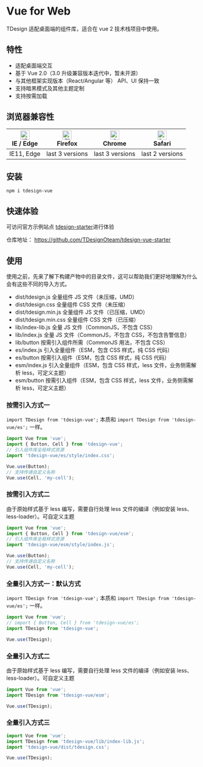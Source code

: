 # Vue for Web

TDesign 适配桌面端的组件库，适合在 vue 2 技术栈项目中使用。

## 特性

- 适配桌面端交互
- 基于 Vue 2.0（3.0 升级兼容版本迭代中，暂未开源）
- 与其他框架实现版本（React/Angular 等） API、UI 保持一致
- 支持暗黑模式及其他主题定制
- 支持按需加载

## 浏览器兼容性

| [<img src="https://raw.githubusercontent.com/alrra/browser-logos/master/src/edge/edge_48x48.png" alt="IE / Edge" width="24px" height="24px" />](http://godban.github.io/browsers-support-badges/)<br/>IE / Edge | [<img src="https://raw.githubusercontent.com/alrra/browser-logos/master/src/firefox/firefox_48x48.png" alt="Firefox" width="24px" height="24px" />](http://godban.github.io/browsers-support-badges/)<br/>Firefox | [<img src="https://raw.githubusercontent.com/alrra/browser-logos/master/src/chrome/chrome_48x48.png" alt="Chrome" width="24px" height="24px" />](http://godban.github.io/browsers-support-badges/)<br/>Chrome | [<img src="https://raw.githubusercontent.com/alrra/browser-logos/master/src/safari/safari_48x48.png" alt="Safari" width="24px" height="24px" />](http://godban.github.io/browsers-support-badges/)<br/>Safari |
| --------------------------------------------------------------------------------------------------------------------------------------------------------------------------------------------------------------- | ----------------------------------------------------------------------------------------------------------------------------------------------------------------------------------------------------------------- | ------------------------------------------------------------------------------------------------------------------------------------------------------------------------------------------------------------- | ------------------------------------------------------------------------------------------------------------------------------------------------------------------------------------------------------------- |
| IE11, Edge                                                                                                                                                                                                      | last 3 versions                                                                                                                                                                                                   | last 3 versions                                                                                                                                                                                               | last 2 versions                                                                                                                                                                                               |

## 安装

```shell
npm i tdesign-vue
```

## 快速体验

可访问官方示例站点 [tdesign-starter](https://tdesign.tencent.com/starter/vue/)进行体验

仓库地址： <https://github.com/TDesignOteam/tdesign-vue-starter>

## 使用

使用之前，先来了解下构建产物中的目录文件，这可以帮助我们更好地理解为什么会有这些不同的导入方式。

- dist/tdesign.js 全量组件 JS 文件（未压缩，UMD）
- dist/tdesign.css 全量组件 CSS 文件（未压缩）
- dist/tdesign.min.js 全量组件 JS 文件（已压缩，UMD）
- dist/tdesign.min.css 全量组件 CSS 文件（已压缩）
- lib/index-lib.js 全量 JS 文件（CommonJS，不包含 CSS）
- lib/index.js 全量 JS 文件（CommonJS，不包含 CSS，不包含告警信息）
- lib/button 按需引入组件所需（CommonJS 用法，不包含 CSS）
- es/index.js 引入全量组件（ESM，包含 CSS 样式，纯 CSS 代码）
- es/button 按需引入组件（ESM，包含 CSS 样式，纯 CSS 代码）
- esm/index.js 引入全量组件（ESM，包含 CSS 样式，less 文件，业务侧需解析 less，可定义主题）
- esm/button 按需引入组件（ESM，包含 CSS 样式，less 文件，业务侧需解析 less，可定义主题）

### 按需引入方式一

`import TDesign from 'tdesign-vue';` 本质和 `import TDesign from 'tdesign-vue/es';` 一样。

```js
import Vue from 'vue';
import { Button, Cell } from 'tdesign-vue';
// 引入组件库全局样式资源
import 'tdesign-vue/es/style/index.css';

Vue.use(Button);
// 支持传递自定义名称
Vue.use(Cell, 'my-cell');
```

### 按需引入方式二

由于原始样式基于 less 编写，需要自行处理 less 文件的编译（例如安装 less、less-loader）。可自定义主题

```js
import Vue from 'vue';
import { Button, Cell } from 'tdesign-vue/esm';
// 引入组件库全局样式资源
import 'tdesign-vue/esm/style/index.js';

Vue.use(Button);
// 支持传递自定义名称
Vue.use(Cell, 'my-cell');
```

### 全量引入方式一：默认方式

`import TDesign from 'tdesign-vue';` 本质和 `import TDesign from 'tdesign-vue/es';` 一样。

```js
import Vue from 'vue';
// import { Button, Cell } from 'tdesign-vue/es';
import TDesign from 'tdesign-vue';

Vue.use(TDesign);
```

### 全量引入方式二

由于原始样式基于 less 编写，需要自行处理 less 文件的编译（例如安装 less、less-loader）。可自定义主题

```js
import Vue from 'vue';
import TDesign from 'tdesign-vue/esm';

Vue.use(TDesign);
```

### 全量引入方式三

```js
import Vue from 'vue';
import TDesign from 'tdesign-vue/lib/index-lib.js';
import 'tdesign-vue/dist/tdesign.css';

Vue.use(TDesign);
```
